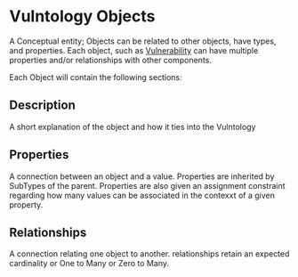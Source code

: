 # Vulntology Objects

A Conceptual entity; Objects can be related to other objects, have types, and properties.  Each object, such as [Vulnerability](../objects/vulnerability.md) can have multiple properties and/or relationships with other components. 

Each Object will contain the following sections:

## Description
A short explanation of the object and how it ties into the Vulntology

## Properties
A connection between an object and a value. Properties are inherited by SubTypes of the parent.  Properties are also given an assignment constraint regarding how many values can be associated in the contexxt of a given property. 

## Relationships
A connection relating one object to another. relationships retain an expected cardinality or One to Many or Zero to Many.